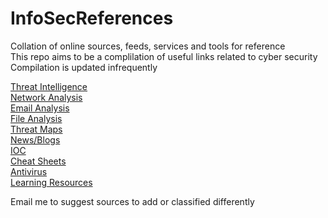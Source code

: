 # InfoSecReferences
Collation of online sources, feeds, services and tools for reference\
This repo aims to be a complilation of useful links related to cyber security\
Compilation is updated infrequently

[Threat Intelligence](https://github.com/TheSwagLord69/InfoSecReferences/blob/main/References/Threat%20Intelligence)\
[Network Analysis](https://github.com/TheSwagLord69/InfoSecReferences/blob/main/References/Network%20Analysis)\
[Email Analysis](https://github.com/TheSwagLord69/InfoSecReferences/blob/main/References/Email%20Analysis)\
[File Analysis](https://github.com/TheSwagLord69/InfoSecReferences/blob/main/References/File%20Analysis)\
[Threat Maps](https://github.com/TheSwagLord69/InfoSecReferences/blob/main/References/Threat%20map)\
[News/Blogs](https://github.com/TheSwagLord69/InfoSecReferences/blob/main/References/News%20%26%20Blogs)\
[IOC](https://github.com/TheSwagLord69/InfoSecReferences/blob/main/References/IOC%20Analysis)\
[Cheat Sheets](https://github.com/TheSwagLord69/InfoSecReferences/blob/main/References/Cheat%20Sheets)\
[Antivirus](https://github.com/TheSwagLord69/InfoSecReferences/blob/main/References/Antivirus)\
[Learning Resources](https://github.com/TheSwagLord69/InfoSecReferences/blob/main/References/Learning%20Resources)

Email me to suggest sources to add or classified differently

